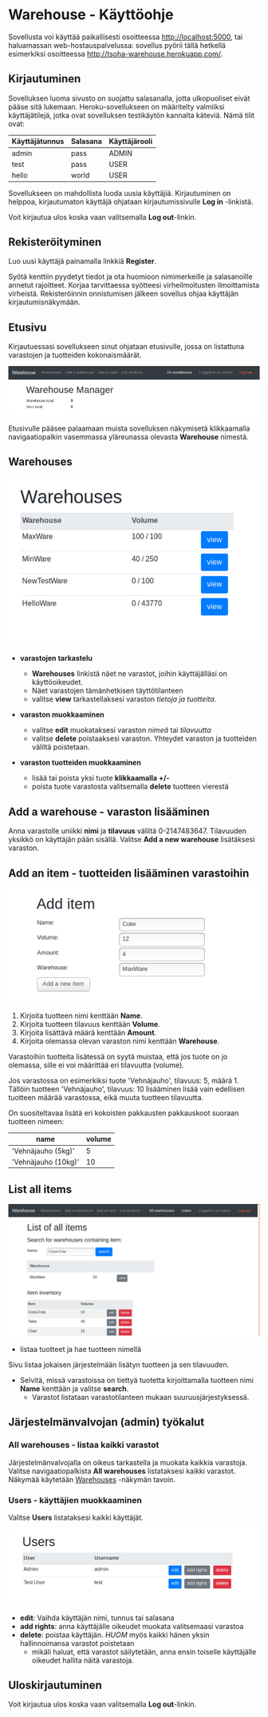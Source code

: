# Warehouse - Käyttöohje

Sovellusta voi käyttää paikallisesti osoitteessa <http://localhost:5000>, tai haluamassan web-hostauspalvelussa: sovellus pyörii tällä hetkellä esimerkiksi osoitteessa <http://tsoha-warehouse.herokuapp.com/>.

## Kirjautuminen

Sovelluksen luoma sivusto on suojattu salasanalla, jotta ulkopuoliset eivät pääse sitä lukemaan. Heroku-sovellukseen on määritelty valmiiksi käyttäjätilejä, jotka ovat sovelluksen testikäytön kannalta käteviä. Nämä tilit ovat:

| Käyttäjätunnus   | Salasana   | Käyttäjärooli |
| ---------------- | ---------- | ------------- |
| admin            | pass       | ADMIN         |
| test             | pass       | USER          |
| hello            | world      | USER          |

Sovellukseen on mahdollista luoda uusia käyttäjiä. Kirjautuminen on helppoa, kirjautumaton käyttäjä ohjataan kirjautumissivulle __Log in__ -linkistä. 

Voit kirjautua ulos koska vaan valitsemalla __Log out__-linkin.

## Rekisteröityminen

Luo uusi käyttäjä painamalla linkkiä __Register__.

Syötä kenttiin pyydetyt tiedot ja ota huomioon nimimerkeille ja salasanoille annetut rajoitteet. Korjaa tarvittaessa syötteesi virheilmoitusten ilmoittamista virheistä. Rekisteröinnin onnistumisen jälkeen sovellus ohjaa käyttäjän kirjautumisnäkymään.

## Etusivu

Kirjautuessasi sovellukseen sinut ohjataan etusivulle, jossa on listattuna varastojen ja tuotteiden kokonaismäärät.

![etusivu](https://github.com/hajame/warehouse/blob/master/documentation/images/index.png)  

Etusivulle pääsee palaamaan muista sovelluksen näkymisetä klikkaamalla navigaatiopalkin vasemmassa yläreunassa olevasta __Warehouse__ nimestä.

## Warehouses 

![warehouses](https://github.com/hajame/warehouse/blob/master/documentation/images/warehouses.png)  

- __varastojen tarkastelu__
    - __Warehouses__ linkistä näet ne varastot, joihin käyttäjälläsi on käyttöoikeudet.
    - Näet varastojen tämänhetkisen täyttötilanteen
    - valitse __view__ tarkastellaksesi varaston _tietoja ja tuotteita_.  

- __varaston muokkaaminen__
    - valitse __edit__ muokataksesi varaston _nimeä_ tai _tilavuutta_  
    - valitse __delete__ poistaaksesi varaston. Yhteydet varaston ja tuotteiden väliltä poistetaan.  

- __varaston tuotteiden muokkaaminen__
    - lisää tai poista yksi tuote __klikkaamalla +/-__
    - poista tuote varastosta valitsemalla __delete__ tuotteen vierestä


## Add a warehouse - varaston lisääminen

Anna varastolle uniikki __nimi__ ja __tilavuus__ väliltä 0-2147483647. Tilavuuden yksikkö on käyttäjän pään sisällä. Valitse __Add a new warehouse__ lisätäksesi varaston.

## Add an item - tuotteiden lisääminen varastoihin

![lisää tuote](https://github.com/hajame/warehouse/blob/master/documentation/images/add_item.png)  

1. Kirjoita tuotteen nimi kenttään __Name__.  
2. Kirjoita tuotteen tilavuus kenttään __Volume__.
3. Kirjoita lisättävä määrä kenttään __Amount__.
4. Kirjoita olemassa olevan varaston nimi kenttään __Warehouse__.

Varastoihin tuotteita lisätessä on syytä muistaa, että jos tuote on jo olemassa, sille ei voi määrittää eri tilavuutta (volume).

Jos varastossa on esimerkiksi tuote 'Vehnäjauho', tilavuus: 5, määrä 1.
Tällöin tuotteen 'Vehnäjauho', tilavuus: 10 lisääminen lisää vain edellisen tuotteen määrää varastossa, eikä muuta tuotteen tilavuutta.  

On suositeltavaa lisätä eri kokoisten pakkausten pakkauskoot suoraan tuotteen nimeen:  

| name                  | volume |
| ----------------------| ------ |
| 'Vehnäjauho (5kg)'    | 5      |
| 'Vehnäjauho (10kg)'   | 10     |


## List all items 

![listaa tuotteet](https://github.com/hajame/warehouse/blob/master/documentation/images/list_all_items.png)  

- listaa tuotteet ja hae tuotteen nimellä  

Sivu listaa jokaisen järjestelmään lisätyn tuotteen ja sen tilavuuden.  

- Selvitä, missä varastoissa on tiettyä tuotetta kirjoittamalla tuotteen nimi __Name__ kenttään ja valitse __search__.
    - Varastot listataan varastotilanteen mukaan suuruusjärjestyksessä.

## Järjestelmänvalvojan (admin) työkalut

### All warehouses - listaa kaikki varastot

Järjestelmänvalvojalla on oikeus tarkastella ja muokata kaikkia varastoja. Valitse navigaatiopalkista __All warehouses__ listataksesi kaikki varastot. Näkymää käytetään [Warehouses](https://github.com/hajame/warehouse/blob/master/documentation/user_guide.md#warehouses) -näkymän tavoin.

### Users - käyttäjien muokkaaminen

Valitse __Users__ listataksesi kaikki käyttäjät.

![listaa käyttäjät](https://github.com/hajame/warehouse/blob/master/documentation/images/users.png)  

- __edit__: Vaihda käyttäjän nimi, tunnus tai salasana
- __add rights__: anna käyttäjälle oikeudet muokata valitsemaasi varastoa
- __delete__: poistaa käyttäjän. _HUOM_ myös kaikki hänen yksin hallinnoimansa varastot poistetaan
    - mikäli haluat, että varastot säilytetään, anna ensin toiselle käyttäjälle oikeudet hallita näitä varastoja.

## Uloskirjautuminen

Voit kirjautua ulos koska vaan valitsemalla __Log out__-linkin.
